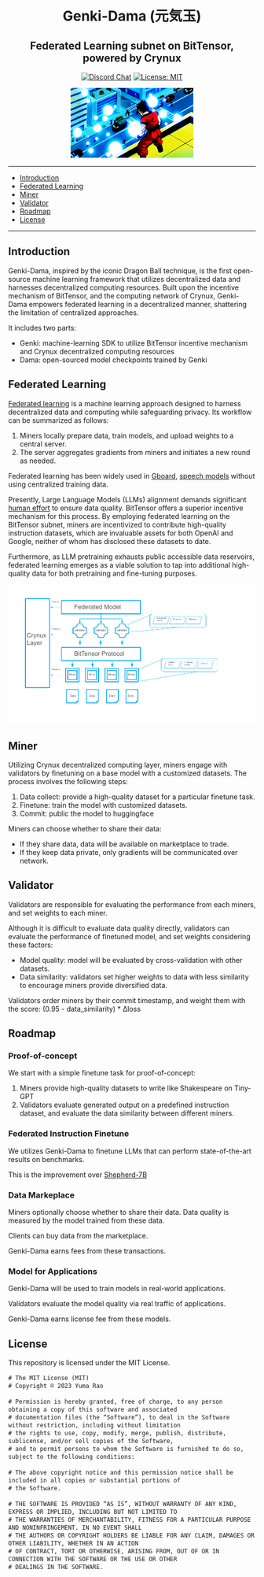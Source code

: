 <div align="center">

# **Genki-Dama (元気玉)**
## Federated Learning subnet on BitTensor, powered by Crynux  <!-- omit in toc -->


[![Discord Chat](https://img.shields.io/discord/308323056592486420.svg)]([https://discord.gg/bittensor](https://discord.gg/vJZnq4ujvK))
[![License: MIT](https://img.shields.io/badge/License-MIT-yellow.svg)](https://opensource.org/licenses/MIT) 

![Genki-Dama](genki.gif)

</div>

---
- [Introduction](#introduction)
- [Federated Learning](#federated-learning)
- [Miner](#miner)
- [Validator](#validator)
- [Roadmap](#roadmap)
- [License](#license)

---

## Introduction

Genki-Dama, inspired by the iconic Dragon Ball technique, is the first open-source machine learning framework that utilizes decentralized data and harnesses decentralized computing resources. Built upon the incentive mechanism of BitTensor, and the computing network of Crynux, Genki-Dama empowers federated learning in a decentralized manner, shattering the limitation of centralized approaches.

It includes two parts:
* Genki: machine-learning SDK to utilize BitTensor incentive mechanism and Crynux decentralized computing resources
* Dama: open-sourced model checkpoints trained by Genki

## Federated Learning

[Federated learning](https://en.wikipedia.org/wiki/Federated_learning) is a machine learning approach designed to harness decentralized data and computing while safeguarding privacy. Its workflow can be summarized as follows:

1. Miners locally prepare data, train models, and upload weights to a central server.
2. The server aggregates gradients from miners and initiates a new round as needed.


Federated learning has been widely used in [Gboard](https://research.google/blog/federated-learning-collaborative-machine-learning-without-centralized-training-data/), [speech models](https://support.google.com/assistant/answer/11140942) without using centralized training data.

Presently, Large Language Models (LLMs) alignment demands significant [human effort](https://openai.com/index/instruction-following/) to ensure data quality. BitTensor offers a superior incentive mechanism for this process. By employing federated learning on the BitTensor subnet, miners are incentivized to contribute high-quality instruction datasets, which are invaluable assets for both OpenAI and Google, neither of whom has disclosed these datasets to date.

Furthermore, as LLM pretraining exhausts public accessible data reservoirs, federated learning emerges as a viable solution to tap into additional high-quality data for both pretraining and fine-tuning purposes.

![Genki-Dama Overview](overview.png)


## Miner


Utilizing Crynux decentralized computing layer, miners engage with validators by finetuning on a base model with a customized datasets. The process involves the following steps:

1. Data collect: provide a high-quality dataset for a particular finetune task.
2. Finetune: train the model with customized datasets.
3. Commit: public the model to huggingface

Miners can choose whether to share their data:
* If they share data, data will be available on marketplace to trade.
* If they keep data private, only gradients will be communicated over network.

## Validator

Validators are responsible for evaluating the performance from each miners, and set weights to each miner.

Although it is difficult to evaluate data quality directly, validators can evaluate the performance of finetuned model, and set weights considering these factors:
* Model quality: model will be evaluated by cross-validation with other datasets.
* Data similarity: validators set higher weights to data with less similarity to encourage miners provide diversified data.

Validators order miners by their commit timestamp, and weight them with the score: (0.95 - data_similarity) * ∆loss 


## Roadmap

### Proof-of-concept
We start with a simple finetune task for proof-of-concept:
1. Miners provide high-quality datasets to write like Shakespeare on Tiny-GPT
2. Validators evaluate generated output on a predefined instruction dataset, and evaluate the data similarity between different miners.

### Federated Instruction Finetune

We utilizes Genki-Dama to finetune LLMs that can perform state-of-the-art results on benchmarks.

This is the improvement over [Shepherd-7B](https://arxiv.org/pdf/2305.05644)

### Data Markeplace

Miners optionally choose whether to share their data. Data quality is measured by the model trained from these data.

Clients can buy data from the marketplace.

Genki-Dama earns fees from these transactions.

### Model for Applications

Genki-Dama will be used to train models in real-world applications.

Validators evaluate the model quality via real traffic of applications. 

Genki-Dama earns license fee from these models.


## License
This repository is licensed under the MIT License.
```text
# The MIT License (MIT)
# Copyright © 2023 Yuma Rao

# Permission is hereby granted, free of charge, to any person obtaining a copy of this software and associated
# documentation files (the “Software”), to deal in the Software without restriction, including without limitation
# the rights to use, copy, modify, merge, publish, distribute, sublicense, and/or sell copies of the Software,
# and to permit persons to whom the Software is furnished to do so, subject to the following conditions:

# The above copyright notice and this permission notice shall be included in all copies or substantial portions of
# the Software.

# THE SOFTWARE IS PROVIDED “AS IS”, WITHOUT WARRANTY OF ANY KIND, EXPRESS OR IMPLIED, INCLUDING BUT NOT LIMITED TO
# THE WARRANTIES OF MERCHANTABILITY, FITNESS FOR A PARTICULAR PURPOSE AND NONINFRINGEMENT. IN NO EVENT SHALL
# THE AUTHORS OR COPYRIGHT HOLDERS BE LIABLE FOR ANY CLAIM, DAMAGES OR OTHER LIABILITY, WHETHER IN AN ACTION
# OF CONTRACT, TORT OR OTHERWISE, ARISING FROM, OUT OF OR IN CONNECTION WITH THE SOFTWARE OR THE USE OR OTHER
# DEALINGS IN THE SOFTWARE.
```
